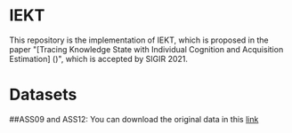 # IEKT
This repository is the implementation of IEKT, which is proposed in the paper "[Tracing Knowledge State with Individual Cognition and Acquisition Estimation] ()", which is accepted by SIGIR 2021.
# Datasets
##ASS09 and ASS12: 
You can download the original data in this [link](https://sites.google.com/site/assistmentsdata/home/assistment-2009-2010-data/skill-builder-data-2009-2010)
 

